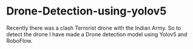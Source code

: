 # Drone-Detection-using-yolov5
Recently there was a clash Terrorist drone with the Indian Army. So to detect the drone I have made a Drone detection  model using Yolov5 and RoboFlow.
